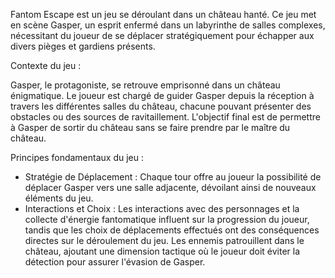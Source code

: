 Fantom Escape est un jeu se déroulant dans un château hanté. Ce jeu met en scène Gasper, un esprit enfermé dans un labyrinthe de salles complexes, nécessitant du joueur de se déplacer stratégiquement pour échapper aux divers pièges et gardiens présents.


Contexte du jeu :

Gasper, le protagoniste, se retrouve emprisonné dans un château énigmatique. Le joueur est chargé de guider Gasper depuis la réception à travers les différentes salles du château, chacune pouvant présenter des obstacles ou des sources de ravitaillement. L'objectif final est de permettre à Gasper de sortir du château sans se faire prendre par le maître du château.


Principes fondamentaux du jeu :

- Stratégie de Déplacement : Chaque tour offre au joueur la possibilité de déplacer Gasper vers une salle adjacente, dévoilant ainsi de nouveaux éléments du jeu.
- Interactions et Choix : Les interactions avec des personnages et la collecte d'énergie fantomatique influent sur la progression du joueur, tandis que les choix de déplacements effectués ont des conséquences directes sur le déroulement du jeu. Les ennemis patrouillent dans le château, ajoutant une dimension tactique où le joueur doit éviter la détection pour assurer l'évasion de Gasper.
